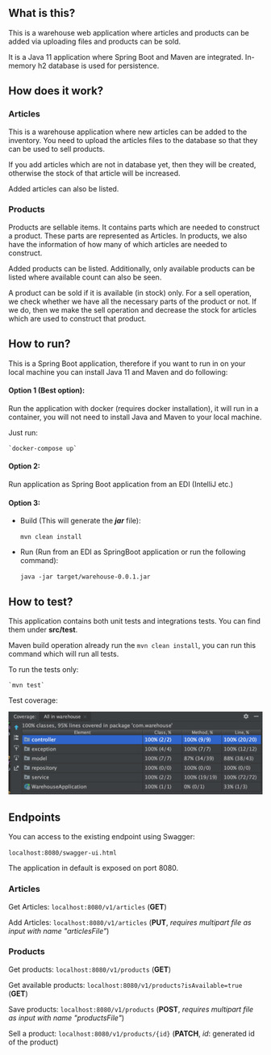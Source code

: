 ## What is this?

This is a warehouse web application where articles and products can be added via uploading files and products can be sold.

It is a Java 11 application where Spring Boot and Maven are integrated. 
In-memory h2 database is used for persistence.

## How does it work?

### Articles
This is a warehouse application where new articles can be added to the inventory. 
You need to upload the articles files to the database so that they can be used to sell products.

If you add articles which are not in database yet, then they will be created, otherwise the stock of that article will be increased.

Added articles can also be listed.

### Products
Products are sellable items. It contains parts which are needed to construct a product. 
These parts are represented as Articles. In products, we also have the information of how many of which articles are needed to construct.

Added products can be listed. Additionally, only available products can be listed where available count can also be seen.

A product can be sold if it is available (in stock) only. For a sell operation, we check whether we have all the necessary parts of the product or not.
If we do, then we make the sell operation and decrease the stock for articles which are used to construct that product.
 

## How to run?
This is a Spring Boot application, therefore if you want to run in on your local machine you can install Java 11 and Maven and do following:

#### Option 1 (Best option):
Run the application with docker (requires docker installation), it will run in a container, you will not need to install Java and Maven to your local machine.

Just run:
 
    `docker-compose up`

#### Option 2:
Run application as Spring Boot application from an EDI (IntelliJ etc.)

#### Option 3:
- Build (This will generate the _**jar**_ file):

    `mvn clean install`

- Run (Run from an EDI as SpringBoot application or run the following command):
 
    `java -jar target/warehouse-0.0.1.jar`

## How to test?
This application contains both unit tests and integrations tests. You can find them under **src/test**.

Maven build operation already run the `mvn clean install`, you can run this command which will run all tests.

To run the tests only:

    `mvn test`

Test coverage:

![Warehouse App Test Coverage](src/test/resources/warehouse-test-coverage.png)

## Endpoints
You can access to the existing endpoint using Swagger: 

`localhost:8080/swagger-ui.html`

The application in default is exposed on port 8080.

### Articles
Get Articles: `localhost:8080/v1/articles` (**GET**)

Add Articles: `localhost:8080/v1/articles` (**PUT**, _requires multipart file as input with name "articlesFile"_)

### Products
Get products: `localhost:8080/v1/products` (**GET**)

Get available products: `localhost:8080/v1/products?isAvailable=true` (**GET**)

Save products: `localhost:8080/v1/products` (**POST**, _requires multipart file as input with name "productsFile"_)

Sell a product: `localhost:8080/v1/products/{id}` (**PATCH**, _id_: generated id of the product)
